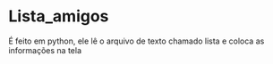 # Lista_amigos
É feito em python, ele lê o arquivo de texto chamado lista e coloca as informações na tela

